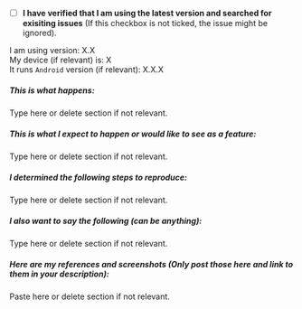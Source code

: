 - [ ] **I have verified that I am using the latest version and searched for exisiting issues** (If this checkbox is not ticked, the issue might be ignored).

I am using version: X.X  
My device (if relevant) is: X  
It runs `Android` version (if relevant): X.X.X  

##### This is what happens:

Type here or delete section if not relevant.

##### This is what I expect to happen or would like to see as a feature:

Type here or delete section if not relevant.

##### I determined the following steps to reproduce:

Type here or delete section if not relevant.

##### I also want to say the following (can be anything):

Type here or delete section if not relevant.

##### Here are my references and screenshots (Only post those here and link to them in your description):

Paste here or delete section if not relevant.
